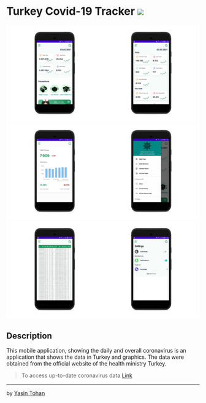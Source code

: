 
#  Turkey Covid-19 Tracker <img src="http://img.shields.io/badge/-Java-F89820?style=flat&logo=java&logoColor=white">

<img src = "/images/1.png" height="50%" width="50%"><img src = "/images/2.png" height="50%" width="50%">
<br/>
<img src = "/images/3.png" height="50%" width="50%"><img src = "/images/4.png" height="50%" width="50%">
<br/>
<img src = "/images/6.png" height="50%" width="50%"><img src = "/images/5.png" height="50%" width="50%">
<br/>



## Description

This mobile application, showing the daily and overall coronavirus is an application that shows the data in Turkey and graphics. The data were obtained from the official website of the health ministry Turkey.

> To access up-to-date coronavirus data [Link](https://covid19.saglik.gov.tr/)


---

by [Yasin Tohan](https://github.com/yasintohan)



